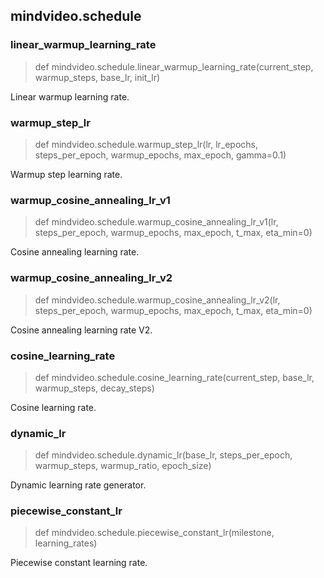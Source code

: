 ## mindvideo.schedule

### linear_warmup_learning_rate

> def mindvideo.schedule.linear_warmup_learning_rate(current_step, warmup_steps, base_lr, init_lr)

Linear warmup learning rate.


### warmup_step_lr

> def mindvideo.schedule.warmup_step_lr(lr, lr_epochs, steps_per_epoch, warmup_epochs, max_epoch, gamma=0.1)

Warmup step learning rate.


### warmup_cosine_annealing_lr_v1

> def mindvideo.schedule.warmup_cosine_annealing_lr_v1(lr, steps_per_epoch, warmup_epochs, max_epoch, t_max, eta_min=0)

Cosine annealing learning rate.


### warmup_cosine_annealing_lr_v2

> def mindvideo.schedule.warmup_cosine_annealing_lr_v2(lr, steps_per_epoch, warmup_epochs, max_epoch, t_max, eta_min=0)

Cosine annealing learning rate V2.


### cosine_learning_rate

> def mindvideo.schedule.cosine_learning_rate(current_step, base_lr, warmup_steps, decay_steps)

Cosine learning rate.


### dynamic_lr

> def mindvideo.schedule.dynamic_lr(base_lr, steps_per_epoch, warmup_steps, warmup_ratio, epoch_size)

Dynamic learning rate generator.


### piecewise_constant_lr

> def mindvideo.schedule.piecewise_constant_lr(milestone, learning_rates)

Piecewise constant learning rate.